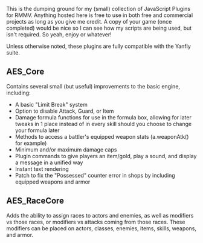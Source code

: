 This is the dumping ground for my (small) collection of JavaScript Plugins for RMMV.  Anything hosted here is free to use in both free and commercial projects as long as you give me credit.  A copy of your game (once completed) would be nice so I can see how my scripts are being used, but isn't required.  So yeah, enjoy or whatever!

Unless otherwise noted, these plugins are fully compatible with the Yanfly suite.

## AES_Core
Contains several small (but useful) improvements to the basic engine, including:
- A basic "Limit Break" system
- Option to disable Attack, Guard, or Item
- Damage formula functions for use in the formula box, allowing for later tweaks in 1 place instead of in every skill should you choose to change your formula later
- Methods to access a battler's equipped weapon stats (a.weaponAtk() for example)
- Minimum and/or maximum damage caps
- Plugin commands to give players an item/gold, play a sound, and display a message in a unified way
- Instant text rendering
- Patch to fix the "Possessed" counter error in shops by including equipped weapons and armor

## AES_RaceCore
Adds the ability to assign races to actors and enemies, as well as modifiers vs those races, or modifiers vs attacks coming from those races.  These modifiers can be placed on actors, classes, enemies, items, skills, weapons, and armor.
